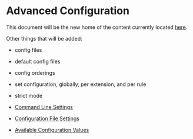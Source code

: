 # Advanced Configuration

This document will be the new home of the content currently located
[here](https://github.com/jackdewinter/pymarkdown/blob/main/docs/advanced_configuration.md).

Other things that will be added:

- config files
- default config files
- config orderings
- set configuration, globally, per extension, and per rule
- strict mode

- [Command Line Settings](https://github.com/jackdewinter/pymarkdown/blob/main/docs/advanced_configuration.md#general-command-line-settings)
- [Configuration File Settings](https://github.com/jackdewinter/pymarkdown/blob/main/docs/advanced_configuration.md#command-line-configuration-file)
- [Available Configuration Values](https://github.com/jackdewinter/pymarkdown/blob/main/docs/advanced_configuration.md#available-configuration-values)
